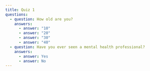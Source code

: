 ```yaml
---
title: Quiz 1
questions:
  - question: How old are you?
    answers:
      - answer: "10"
      - answer: "20"
      - answer: "30"
      - answer: "40"
  - question: Have you ever seen a mental health professional?
    answers:
      - answer: Yes
      - answer: No
---
```

